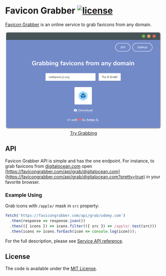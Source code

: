 # Favicon Grabber [![license](https://img.shields.io/dub/l/vibe-d.svg?style=flat-square)](LICENSE)

[Favicon Grabber](https://favicongrabber.com/) is an online service to grab favicons from any domain.

<p align="center">
  <a href="https://favicongrabber.com/" target="_blank">
    <img src="favicongrabber.png" width="800px">
    <br>
    Try Grabbing
  </a>  
</p>

## API

Favicon Grabber API is simple and has the one endpoint. For instance, to grab favicons from [digitalocean.com](https://digitalocean.com/) open [https://favicongrabber.com/api/grab/digitalocean.com](https://favicongrabber.com/api/grab/digitalocean.com?pretty=true) in your favorite browser.

### Example Using

Grab icons with `/apple/` mask in `src` property:

```javascript
fetch('https://favicongrabber.com/api/grab/udemy.com')
  .then(response => response.json())
  .then(({ icons }) => icons.filter(({ src }) => /apple/.test(src)))
  .then(icons => icons.forEach(icon => console.log(icon)));
```

For the full description, please see [Service API reference](docs/API.md).

## License
  
The code is available under the [MIT License](LICENSE).
